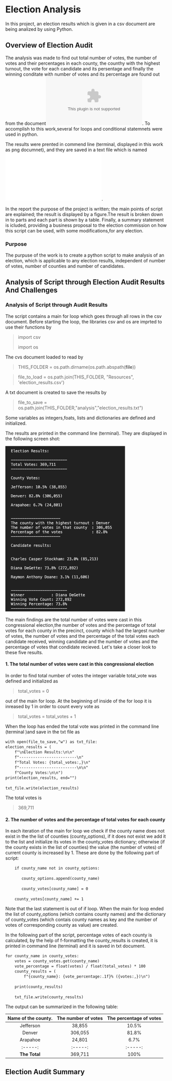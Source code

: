 # Election Analysis
In this project, an election results which is given in a csv document are being analized by using Python.
## Overview of Election Audit
The analysis was made to find out total number of votes, the number of votes and their percentages in each county, the counthy with the highest turnout, the vote for each candidate and its persentage and finally the winning conditate with number of votes and its percentage are found out from the document![election_resulsts.csv](.\election_results.csv). To accomplish to this work,several for loops and conditional statemnets were used in python.

The results were prented in commend line (terminal, displayed in this work as png documnet), and they are saved in a text file which is named ![election_results.txt](.\election_results.txt).

In the report the purpose of the project is written; the main points of script are explained; the result is displayed by a figure.The result is broken down in to parts and each part is shown by a table. Finally, a summary statement is icluded, providing a business proposal to the election commission on how this script can be used, with some modifications,for any election.

### Purpose
 The purpuse of the work is to create a python script to make analysis of an election, which is applicable to any election results, independent of number of votes, number of counties and number of candidates. 

## Analysis of Script through Election Audit Results And Challenges

### Analysis of Script through Audit Results
The script contains a main for loop which goes through all rows in the csv document. Before starting the loop, the libraries csv and os are imprted to use their functions by

>import csv
>
>import os

The cvs document loaded to read by 

>THIS_FOLDER = os.path.dirname(os.path.abspath(__file__))

>file_to_load = os.path.join(THIS_FOLDER, "Resources", 'election_results.csv')

A txt document is created to save the results by

>file_to_save = os.path.join(THIS_FOLDER,"analysis","election_results.txt")

Some variables as integers,foats, lists and dictionaries are defined and initialized.

The results are printed in the command line (terminal). They are displayed in the following screen shot:

![](https://github.com/dcaliskan777/Election-analysis/blob/main/election_results_in_terminal.png)

The main findings are the total number of votes were cast in this congressional election,the number of votes and the percentage of total votes for each county in the precinct, county which had the largest number of votes, the number of votes and the percentage of the total votes each candidate received, winning candidate and the number of votes and the percentage of votes that condidate recieved. Let's take a closer look to these five results.

#### 1. The total number of votes were cast in this congressional election

In order to find total number of votes the integer variable total_vote was defined and initialized as 

> total_votes = 0

out of the main for loop. At the beginning of inside of the for loop it is inreased by 1 in order to count every vote as

>  total_votes = total_votes + 1

When the loop has ended the total vote was printed in the command line (terminal )and save in the txt file as


    with open(file_to_save,"w") as txt_file:    
    election_results = (
        f"\nElection Results:\n\n"
        f"-------------------------\n"
        f"Total Votes: {total_votes:,}\n"
        f"-------------------------\n\n"
        f"County Votes:\n\n")
    print(election_results, end="")

    txt_file.write(election_results)

The total votes is

> 369,711

#### 2. The number of votes and the percentage of total votes for each county

In each iteration of the main for loop we check if the county name does not exist in the the list of counties (county_options), if it does not exist we add it to the list and initialize its votes in the county_votes dictionary; otherwise (if the county exists in the list of counties) the value (the number of votes) of current county is increased by 1. These are done by the following part of script:
             
        if county_name not in county_options:

           county_options.append(county_name)

           county_votes[county_name] = 0

        county_votes[county_name] += 1

Note that the last statement is out of if loop. When the main for loop ended the list of county_options (which contains county names) and the dictionary of county_votes (which contais county names as key and the number of votes of corresponding county as value) are created.

In the following part of the script, percentage votes of each county is calculated, by the help of f-formatting the county_results is created, it is printed in command line (terminal) and it is saved in txt document.
    
    for county_name in county_votes:  
        votes = county_votes.get(county_name) 
        vote_percentage = float(votes) / float(total_votes) * 100
        county_results = (
            f"{county_name}: {vote_percentage:.1f}% ({votes:,})\n")

        print(county_results)
       
        txt_file.write(county_results)

The output can be summarized in the following table:

| Name of the county.   | The number of votes  | The percentage of votes|
|:-----:                | :-----:              |:-----:                 |
| Jefferson             | 38,855               | 10.5%                  | 
| Denver                | 306,055              | 81.8%                  |
| Arapahoe              | 24,801               | 6.7%                   |
|:-----:                | :-----:              | :-----:                |
| **The Total**         | 369,711              | 100%                   |

## Election Audit Summary
